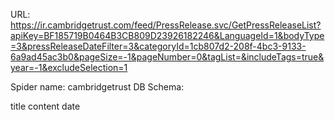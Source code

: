 URL: https://ir.cambridgetrust.com/feed/PressRelease.svc/GetPressReleaseList?apiKey=BF185719B0464B3CB809D23926182246&LanguageId=1&bodyType=3&pressReleaseDateFilter=3&categoryId=1cb807d2-208f-4bc3-9133-6a9ad45ac3b0&pageSize=-1&pageNumber=0&tagList=&includeTags=true&year=-1&excludeSelection=1

Spider name: cambridgetrust
DB Schema:

title
content
date